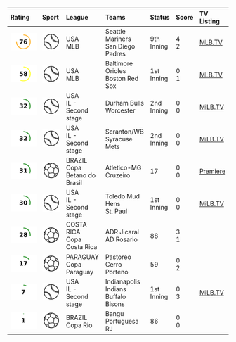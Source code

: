 | Rating                                                                                                                                 | Sport                                                                                                            | League                          | Teams                                  | Status     | Score   | TV Listing                                                              |
|:---------------------------------------------------------------------------------------------------------------------------------------|:-----------------------------------------------------------------------------------------------------------------|:--------------------------------|:---------------------------------------|:-----------|:--------|:------------------------------------------------------------------------|
| <img src="https://raw.githubusercontent.com/BlakeDuncan25/Donut-SVG-Ratings/bac4e4a278175106499642192132b1786a9aec38/76.svg" alt="76"> | <img src="https://raw.githubusercontent.com/BlakeDuncan25/Donut-SVG-Ratings/master/baseball.png" alt="Baseball"> | USA<br>MLB                      | Seattle Mariners<br>San Diego Padres   | 9th Inning | 4<br>2  | <a href="https://www.mlb.com/live-stream-games">MLB.TV</a>              |
| <img src="https://raw.githubusercontent.com/BlakeDuncan25/Donut-SVG-Ratings/bac4e4a278175106499642192132b1786a9aec38/58.svg" alt="58"> | <img src="https://raw.githubusercontent.com/BlakeDuncan25/Donut-SVG-Ratings/master/baseball.png" alt="Baseball"> | USA<br>MLB                      | Baltimore Orioles<br>Boston Red Sox    | 1st Inning | 0<br>1  | <a href="https://www.mlb.com/live-stream-games">MLB.TV</a>              |
| <img src="https://raw.githubusercontent.com/BlakeDuncan25/Donut-SVG-Ratings/bac4e4a278175106499642192132b1786a9aec38/32.svg" alt="32"> | <img src="https://raw.githubusercontent.com/BlakeDuncan25/Donut-SVG-Ratings/master/baseball.png" alt="Baseball"> | USA<br>IL - Second stage        | Durham Bulls<br>Worcester              | 2nd Inning | 0<br>0  | <a href="https://www.milb.com/live-stream-games/2025/08/26">MiLB.TV</a> |
| <img src="https://raw.githubusercontent.com/BlakeDuncan25/Donut-SVG-Ratings/bac4e4a278175106499642192132b1786a9aec38/32.svg" alt="32"> | <img src="https://raw.githubusercontent.com/BlakeDuncan25/Donut-SVG-Ratings/master/baseball.png" alt="Baseball"> | USA<br>IL - Second stage        | Scranton/WB<br>Syracuse Mets           | 2nd Inning | 0<br>0  | <a href="https://www.milb.com/live-stream-games/2025/08/26">MiLB.TV</a> |
| <img src="https://raw.githubusercontent.com/BlakeDuncan25/Donut-SVG-Ratings/bac4e4a278175106499642192132b1786a9aec38/31.svg" alt="31"> | <img src="https://raw.githubusercontent.com/BlakeDuncan25/Donut-SVG-Ratings/master/soccer.png" alt="Soccer">     | BRAZIL<br>Copa Betano do Brasil | Atletico-MG<br>Cruzeiro                | 17         | 0<br>0  | <a href="https://www.sling.com/international/brazilian">Premiere</a>    |
| <img src="https://raw.githubusercontent.com/BlakeDuncan25/Donut-SVG-Ratings/bac4e4a278175106499642192132b1786a9aec38/30.svg" alt="30"> | <img src="https://raw.githubusercontent.com/BlakeDuncan25/Donut-SVG-Ratings/master/baseball.png" alt="Baseball"> | USA<br>IL - Second stage        | Toledo Mud Hens<br>St. Paul            | 1st Inning | 0<br>0  | <a href="https://www.milb.com/live-stream-games/2025/08/26">MiLB.TV</a> |
| <img src="https://raw.githubusercontent.com/BlakeDuncan25/Donut-SVG-Ratings/bac4e4a278175106499642192132b1786a9aec38/28.svg" alt="28"> | <img src="https://raw.githubusercontent.com/BlakeDuncan25/Donut-SVG-Ratings/master/soccer.png" alt="Soccer">     | COSTA RICA<br>Copa Costa Rica   | ADR Jicaral<br>AD Rosario              | 88         | 3<br>1  | <a href="#N/A"></a>                                                     |
| <img src="https://raw.githubusercontent.com/BlakeDuncan25/Donut-SVG-Ratings/bac4e4a278175106499642192132b1786a9aec38/17.svg" alt="17"> | <img src="https://raw.githubusercontent.com/BlakeDuncan25/Donut-SVG-Ratings/master/soccer.png" alt="Soccer">     | PARAGUAY<br>Copa Paraguay       | Pastoreo<br>Cerro Porteno              | 59         | 0<br>2  | <a href="#N/A"></a>                                                     |
| <img src="https://raw.githubusercontent.com/BlakeDuncan25/Donut-SVG-Ratings/bac4e4a278175106499642192132b1786a9aec38/7.svg" alt="7">   | <img src="https://raw.githubusercontent.com/BlakeDuncan25/Donut-SVG-Ratings/master/baseball.png" alt="Baseball"> | USA<br>IL - Second stage        | Indianapolis Indians<br>Buffalo Bisons | 1st Inning | 0<br>3  | <a href="https://www.milb.com/live-stream-games/2025/08/26">MiLB.TV</a> |
| <img src="https://raw.githubusercontent.com/BlakeDuncan25/Donut-SVG-Ratings/bac4e4a278175106499642192132b1786a9aec38/1.svg" alt="1">   | <img src="https://raw.githubusercontent.com/BlakeDuncan25/Donut-SVG-Ratings/master/soccer.png" alt="Soccer">     | BRAZIL<br>Copa Rio              | Bangu<br>Portuguesa RJ                 | 86         | 0<br>0  | <a href="#N/A"></a>                                                     |